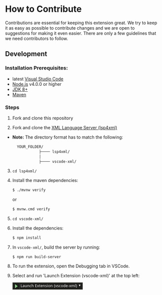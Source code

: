 # How to Contribute

Contributions are essential for keeping this extension great. We try to keep it as easy as possible to contribute changes and we are open to suggestions for making it even easier. There are only a few guidelines that we need contributors to follow.

## Development

### Installation Prerequisites:

  * latest [Visual Studio Code](https://code.visualstudio.com/)
  * [Node.js](https://nodejs.org/) v4.0.0 or higher
  * [JDK 8+](http://www.oracle.com/technetwork/java/javase/downloads/index.html)
  * [Maven](https://maven.apache.org/)

### Steps
1. Fork and clone this repository
   
2. Fork and clone the [XML Language Server (lsp4xml)](https://github.com/angelozerr/lsp4xml)

* **Note:** The directory format has to match the following:

  ```
    YOUR_FOLDER/
              ├──── lsp4xml/
              │      
              ├──── vscode-xml/
  ```

3. `cd lsp4xml/`

4. Install the maven dependencies:
	```bash  
	$ ./mvnw verify
	```
	or
	```bash  
	$ mvnw.cmd verify
	```
       

5. `cd vscode-xml/`
   
6. Install the dependencies:  
	```bash  
	$ npm install
	```

7. In `vscode-xml/`, build the server by running:

	```bash   
	$ npm run build-server
	```

8. To run the extension, open the Debugging tab in VSCode.
9. Select and run 'Launch Extension (vscode-xml)' at the top left:

    ![ Launch Extension ](./images/LaunchExtension.png)
